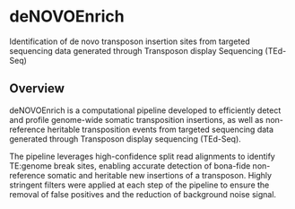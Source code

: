 # deNOVOEnrich
Identification of de novo transposon insertion sites from targeted sequencing data generated through Transposon display Sequencing (TEd-Seq)


## **Overview**

deNOVOEnrich is a computational pipeline developed to efficiently detect and profile genome-wide somatic transposition insertions, as well as non-reference heritable transposition events from targeted sequencing data generated through Transposon display sequencing (TEd-Seq). 

The pipeline leverages high-confidence split read alignments to identify TE:genome break sites, enabling accurate detection of bona-fide non-reference somatic and heritable new insertions of a transposon. Highly stringent filters were applied at each step of the pipeline to ensure the removal of false positives and the reduction of background noise signal.


